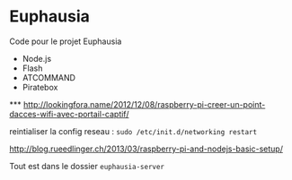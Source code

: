 Euphausia
=========

Code pour le projet Euphausia

+ Node.js
+ Flash
+ ATCOMMAND
+ Piratebox


*** http://lookingfora.name/2012/12/08/raspberry-pi-creer-un-point-dacces-wifi-avec-portail-captif/

reintialiser la config reseau :
`sudo /etc/init.d/networking restart`


http://blog.rueedlinger.ch/2013/03/raspberry-pi-and-nodejs-basic-setup/


Tout est dans le dossier `euphausia-server`
